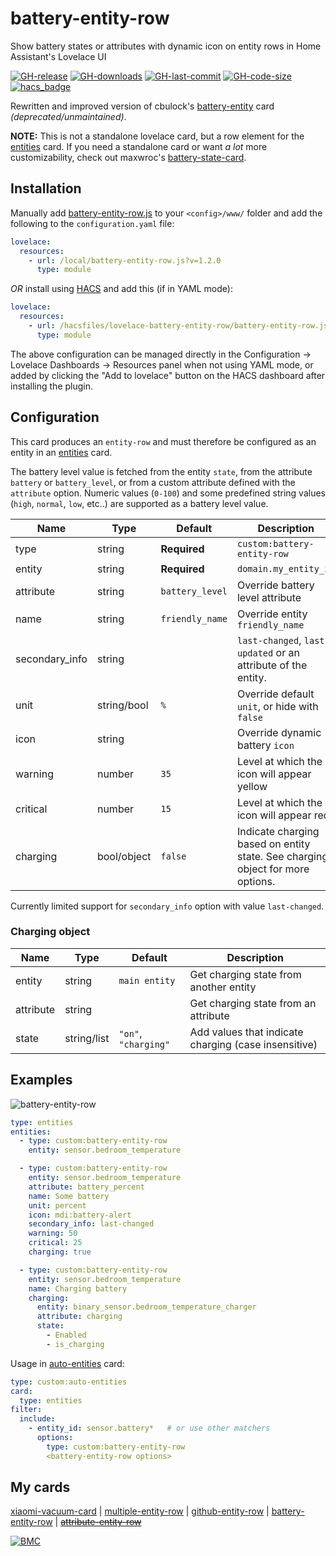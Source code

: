 # battery-entity-row

Show battery states or attributes with dynamic icon on entity rows in Home Assistant's Lovelace UI

[![GH-release](https://img.shields.io/github/v/release/benct/lovelace-battery-entity-row.svg?style=flat-square)](https://github.com/benct/lovelace-battery-entity-row/releases)
[![GH-downloads](https://img.shields.io/github/downloads/benct/lovelace-battery-entity-row/total?style=flat-square)](https://github.com/benct/lovelace-battery-entity-row/releases)
[![GH-last-commit](https://img.shields.io/github/last-commit/benct/lovelace-battery-entity-row.svg?style=flat-square)](https://github.com/benct/lovelace-battery-entity-row/commits/master)
[![GH-code-size](https://img.shields.io/github/languages/code-size/benct/lovelace-battery-entity-row.svg?color=red&style=flat-square)](https://github.com/benct/lovelace-battery-entity-row)
[![hacs_badge](https://img.shields.io/badge/HACS-Default-orange.svg?style=flat-square)](https://github.com/hacs)

Rewritten and improved version of cbulock's [battery-entity](https://github.com/cbulock/lovelace-battery-entity) card _(deprecated/unmaintained)_.

**NOTE:** This is not a standalone lovelace card, but a row element for the [entities](https://www.home-assistant.io/lovelace/entities/) card.
If you need a standalone card or want _a lot_ more customizability, check out maxwroc's [battery-state-card](https://github.com/maxwroc/battery-state-card).

## Installation

Manually add [battery-entity-row.js](https://raw.githubusercontent.com/benct/lovelace-battery-entity-row/master/battery-entity-row.js)
to your `<config>/www/` folder and add the following to the `configuration.yaml` file:

```yaml
lovelace:
  resources:
    - url: /local/battery-entity-row.js?v=1.2.0
      type: module
```

_OR_ install using [HACS](https://hacs.xyz/) and add this (if in YAML mode):

```yaml
lovelace:
  resources:
    - url: /hacsfiles/lovelace-battery-entity-row/battery-entity-row.js
      type: module
```

The above configuration can be managed directly in the Configuration -> Lovelace Dashboards -> Resources panel when not using YAML mode,
or added by clicking the "Add to lovelace" button on the HACS dashboard after installing the plugin.

## Configuration

This card produces an `entity-row` and must therefore be configured as an entity in an [entities](https://www.home-assistant.io/lovelace/entities/) card.

The battery level value is fetched from the entity `state`, from the attribute `battery` or `battery_level`,
or from a custom attribute defined with the `attribute` option. Numeric values (`0-100`) and some predefined
string values (`high`, `normal`, `low`, etc..) are supported as a battery level value.

| Name            | Type        | Default         | Description                                                                    |
| --------------- | ----------- | --------------- | ------------------------------------------------------------------------------ |
| type            | string      | **Required**    | `custom:battery-entity-row`                                                    |
| entity          | string      | **Required**    | `domain.my_entity_id`                                                          |
| attribute       | string      | `battery_level` | Override battery level attribute                                               |
| name            | string      | `friendly_name` | Override entity `friendly_name`                                                |
| secondary\_info | string      |                 | `last-changed`, `last-updated` or an attribute of the entity.                  |
| unit            | string/bool | `%`             | Override default `unit`, or hide with `false`                                  |
| icon            | string      |                 | Override dynamic battery `icon`                                                |
| warning         | number      | `35`            | Level at which the icon will appear yellow                                     |
| critical        | number      | `15`            | Level at which the icon will appear red                                        |
| charging        | bool/object | `false`         | Indicate charging based on entity state. See charging object for more options. |

Currently limited support for `secondary_info` option with value `last-changed`.

### Charging object

| Name      | Type        | Default              | Description                                          |
| --------- | ----------- | -------------------- | ---------------------------------------------------- |
| entity    | string      | `main entity`        | Get charging state from another entity               |
| attribute | string      |                      | Get charging state from an attribute                 |
| state     | string/list | `"on"`, `"charging"` | Add values that indicate charging (case insensitive) |

## Examples

![battery-entity-row](https://raw.githubusercontent.com/benct/lovelace-battery-entity-row/master/example.png)

```yaml
type: entities
entities:
  - type: custom:battery-entity-row
    entity: sensor.bedroom_temperature

  - type: custom:battery-entity-row
    entity: sensor.bedroom_temperature
    attribute: battery_percent
    name: Some battery
    unit: percent
    icon: mdi:battery-alert
    secondary_info: last-changed
    warning: 50
    critical: 25
    charging: true

  - type: custom:battery-entity-row
    entity: sensor.bedroom_temperature
    name: Charging battery
    charging:
      entity: binary_sensor.bedroom_temperature_charger
      attribute: charging
      state:
        - Enabled
        - is_charging
```

Usage in [auto-entities](https://github.com/thomasloven/lovelace-auto-entities) card:

```yaml
type: custom:auto-entities
card:
  type: entities
filter:
  include:
    - entity_id: sensor.battery*   # or use other matchers
      options:
        type: custom:battery-entity-row
        <battery-entity-row options>
```

## My cards

[xiaomi-vacuum-card](https://github.com/benct/lovelace-xiaomi-vacuum-card) |
[multiple-entity-row](https://github.com/benct/lovelace-multiple-entity-row) |
[github-entity-row](https://github.com/benct/lovelace-github-entity-row) |
[battery-entity-row](https://github.com/benct/lovelace-battery-entity-row) |
[~~attribute-entity-row~~](https://github.com/benct/lovelace-attribute-entity-row)

[![BMC](https://www.buymeacoffee.com/assets/img/custom_images/white_img.png)](https://www.buymeacoff.ee/benct)
